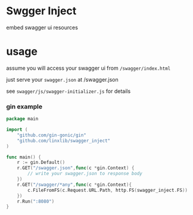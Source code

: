 # Swgger Inject 
embed swagger ui resources


# usage

assume you will access your swagger ui from `/swagger/index.html`

just serve your `swagger.json` at /swagger.json

see `swagger/js/swagger-initializer.js` for details

### gin example

```go
package main

import (
    "github.com/gin-gonic/gin"
    "github.com/linxlib/swagger_inject"
)

func main() {
    r := gin.Default()
    r.GET("/swagger.json",func(c *gin.Context) {
        // write your swagger.json to response body
    })
    r.GET("/swagger/*any",func(c *gin.Context){
        c.FileFromFS(c.Request.URL.Path, http.FS(swagger_inject.FS))
    })
    r.Run(":8080")
}
```


